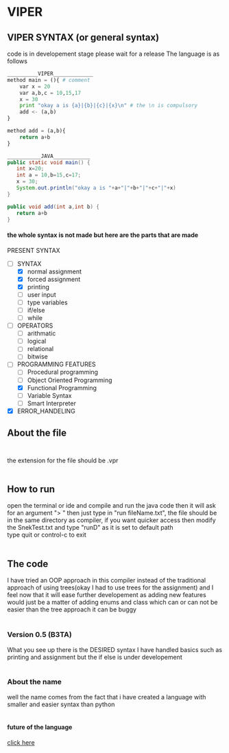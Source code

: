 # VIPER
## VIPER SYNTAX (or general syntax)<br>
code is in developement stage please wait for a release
 The language is as follows
```python
__________VIPER_____________
method main = (){ # comment
	var x = 20
	var a,b,c = 10,15,17
	x = 30
	print "okay a is {a}|{b}|{c}|{x}\n" # the \n is compulsory
	add <- (a,b)
}

method add = (a,b){
	return a+b
}
 ```
 ```java
 ___________JAVA____________
 public static void main() {
 	int x=20;
	int a = 10,b=15,c=17;
	x = 30;
	System.out.println("okay a is "+a+"|"+b+"|"+c+"|"+x)
 }
 
 public void add(int a,int b) {
 	return a+b
 }
 ```
 #### the whole syntax is not made but here are the parts that are made<br>
 PRESENT SYNTAX <br>
 - [ ] SYNTAX<br>
   - [x] normal assignment
   - [x] forced assignment
   - [X] printing                      
   - [ ] user input                    
   - [ ] type variables                
   - [ ] if/else                       
   - [ ] while                         
- [ ] OPERATORS<br>
  - [ ] arithmatic                    
  - [ ] logical                       
  - [ ] relational                    
  - [ ] bitwise                       
- [ ] PROGRAMMING FEATURES<br>
  - [ ] Procedural programming        
  - [ ] Object Oriented Programming   
  - [x] Functional Programming   
  - [ ] Variable Syntax
  - [ ] Smart Interpreter
- [x] ERROR_HANDELING
 
## About the file<br><br>
the extension for the file should be .vpr<br><br>
## How to run<br>
open the terminal or ide and compile and run the java code then it will ask for an argument "> " then just type in "run fileName.txt", the file should be in the same directory as compiler, if you want quicker access then modify the SnekTest.txt and type "runD" as it is set to default path <br>type quit or control-c to exit<br><br>
## The code<br>
I have tried an OOP approach in this compiler instead of the traditional approach of using trees(okay I had to use trees for the assignment) and I feel now that it will ease further developement as adding new features would just be a matter of adding enums and class which can or can not be easier than the tree approach it can be buggy<br><br>
### Version 0.5 (B3TA)<br>
What you see up there is the DESIRED syntax I have handled basics such as printing and assignment but the if else is under developement 
<br><br>
### About the name<br>
well the name comes from the fact that i have created a language with smaller and easier syntax than python<br><br>
#### future of the language<br>
[click here](https://argon-sodium-vanadium.imfast.io/snekLang.html)
